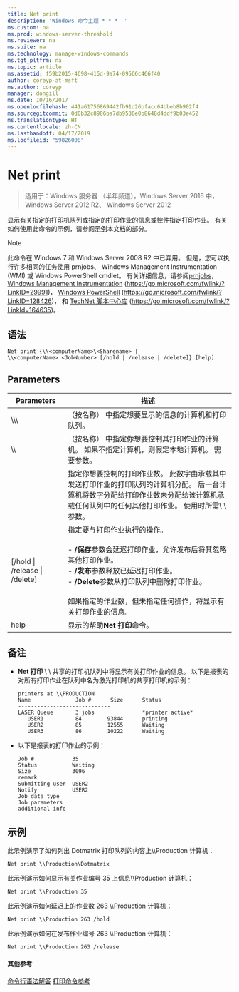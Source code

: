 ```yaml
---
title: Net print
description: 'Windows 命令主题 * * *- '
ms.custom: na
ms.prod: windows-server-threshold
ms.reviewer: na
ms.suite: na
ms.technology: manage-windows-commands
ms.tgt_pltfrm: na
ms.topic: article
ms.assetid: f59b2015-4698-415d-9a74-09566c466f40
author: coreyp-at-msft
ms.author: coreyp
manager: dongill
ms.date: 10/16/2017
ms.openlocfilehash: 441a61756869442fb91d26bfacc64bbeb8b902f4
ms.sourcegitcommit: 0d0b32c8986ba7db9536e0b8648d4ddf9b03e452
ms.translationtype: HT
ms.contentlocale: zh-CN
ms.lasthandoff: 04/17/2019
ms.locfileid: "59826008"
---
```

# <a name="net-print"></a>Net print

>适用于：Windows 服务器 （半年频道），Windows Server 2016 中，Windows Server 2012 R2、 Windows Server 2012

显示有关指定的打印机队列或指定的打印作业的信息或控件指定打印作业。
有关如何使用此命令的示例，请参阅[示例](#BKMK_examples)本文档的部分。
> [!NOTE]
> 此命令在 Windows 7 和 Windows Server 2008 R2 中已弃用。 但是，您可以执行许多相同的任务使用 prnjobs、 Windows Management Instrumentation (WMI) 或 Windows PowerShell cmdlet。 有关详细信息，请参阅[prnjobs](prnjobs.md)， [Windows Management Instrumentation](https://go.microsoft.com/fwlink/?LinkID=29991) (https://go.microsoft.com/fwlink/?LinkID=29991)， [Windows PowerShell](https://go.microsoft.com/fwlink/?LinkID=128426) (https://go.microsoft.com/fwlink/?LinkID=128426)， 和 [TechNet 脚本中心库](https://go.microsoft.com/fwlink/?LinkId=164635) (https://go.microsoft.com/fwlink/?LinkId=164635)。
## <a name="syntax"></a>语法
```
Net print {\\<computerName>\<Sharename> | 
\\<computerName> <JobNumber> [/hold | /release | /delete]} [help]
```
## <a name="parameters"></a>Parameters
|Parameters|描述|
|-------|--------|
|\\\\<computerName>\\<Sharename>|（按名称） 中指定想要显示的信息的计算机和打印队列。|
|\\\\<computerName>|（按名称） 中指定你想要控制其打印作业的计算机。 如果不指定计算机，则假定本地计算机。 需要<JobNumber>参数。|
|<JobNumber>|指定你想要控制的打印作业数。 此数字由承载其中发送打印作业的打印队列的计算机分配。 后一台计算机将数字分配给打印作业数未分配给该计算机承载任何队列中的任何其他打印作业。 使用时所需\\ \\ <computerName>参数。|
|[/hold &#124; /release &#124; /delete]|指定要与打印作业执行的操作。<br /><br />- **/保存**参数会延迟打印作业，允许发布后将其忽略其他打印作业。<br />- **/发布**参数释放已延迟打印作业。<br />- **/Delete**参数从打印队列中删除打印作业。<br /><br />如果指定的作业数，但未指定任何操作，将显示有关打印作业的信息。|
|help|显示的帮助**Net 打印**命令。|
## <a name="remarks"></a>备注
-   **Net 打印** \\ \\ <computerName>共享的打印机队列中将显示有关打印作业的信息。 以下是报表的对所有打印作业在队列中名为激光打印机的共享打印机的示例：
    ```
    printers at \\PRODUCTION
    Name              Job #      Size      Status
    -----------------------------
    LASER Queue       3 jobs               *printer active*
       USER1          84        93844      printing
       USER2          85        12555      Waiting
       USER3          86        10222      Waiting
    ```
-   以下是报表的打印作业的示例：
    ```
    Job #            35
    Status           Waiting
    Size             3096
    remark
    Submitting user  USER2
    Notify           USER2
    Job data type
    Job parameters
    additional info
    ```
## <a name="BKMK_examples"></a>示例
此示例演示了如何列出 Dotmatrix 打印队列的内容上\\\Production 计算机：
```
Net print \\Production\Dotmatrix 
```
此示例演示如何显示有关作业编号 35 上信息\\\Production 计算机：
```
Net print \\Production 35 
```
此示例演示如何延迟上的作业数 263 \\\Production 计算机：
```
Net print \\Production 263 /hold 
```
此示例演示如何在发布作业编号 263 \\\Production 计算机：
```
Net print \\Production 263 /release 
```
#### <a name="additional-references"></a>其他参考
[命令行语法解答](command-line-syntax-key.md)
[打印命令参考](print-command-reference.md)
